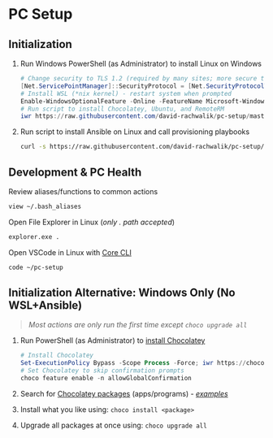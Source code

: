 # PC Setup

## Initialization

1. Run Windows PowerShell (as Administrator) to install Linux on Windows

    ``` powershell
    # Change security to TLS 1.2 (required by many sites; more secure than default TLS 1.0)
    [Net.ServicePointManager]::SecurityProtocol = [Net.SecurityProtocolType]::Tls12
    # Install WSL (*nix kernel) - restart system when prompted
    Enable-WindowsOptionalFeature -Online -FeatureName Microsoft-Windows-Subsystem-Linux
    # Run script to install Chocolatey, Ubuntu, and RemoteRM
    iwr https://raw.githubusercontent.com/david-rachwalik/pc-setup/master/win_init.ps1 -UseBasicParsing | iex
    ```

2. Run script to install Ansible on Linux and call provisioning playbooks

    ``` bash
    curl -s https://raw.githubusercontent.com/david-rachwalik/pc-setup/master/wsl_init.sh | sudo -H bash
    ```

## Development & PC Health

Review aliases/functions to common actions

``` bash
view ~/.bash_aliases
```

Open File Explorer in Linux (*only . path accepted*)

``` bash
explorer.exe .
```

Open VSCode in Linux with [Core CLI](https://code.visualstudio.com/docs/editor/command-line#_core-cli-options)

``` bash
code ~/pc-setup
```

## Initialization Alternative: Windows Only (No WSL+Ansible)

> *Most actions are only run the first time except `choco upgrade all`*

1. Run PowerShell (as Administrator) to [install Chocolatey](https://chocolatey.org/install)

    ``` powershell
    # Install Chocolatey
    Set-ExecutionPolicy Bypass -Scope Process -Force; iwr https://chocolatey.org/install.ps1 -UseBasicParsing | iex
    # Set Chocolatey to skip confirmation prompts
    choco feature enable -n allowGlobalConfirmation
    ```

2. Search for [Chocolatey packages](https://chocolatey.org/packages) (apps/programs) - *[examples](https://raw.githubusercontent.com/david-rachwalik/pc-setup/master/ansible_playbooks/group_vars/windows/choco.yml)*

3. Install what you like using: `choco install <package>`

4. Upgrade all packages at once using: `choco upgrade all`
